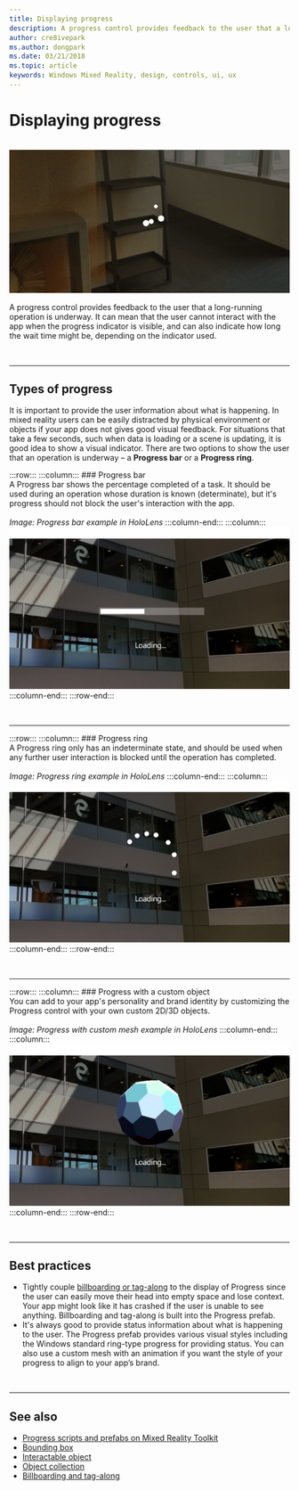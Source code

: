```yaml
---
title: Displaying progress
description: A progress control provides feedback to the user that a long-running operation is underway.
author: cre8ivepark
ms.author: dongpark
ms.date: 03/21/2018
ms.topic: article
keywords: Windows Mixed Reality, design, controls, ui, ux
---
```


# Displaying progress

<br>

<img src="images/HoloLens2_Loader.gif" alt="Progress ring example in HoloLens" width="940px">

A progress control provides feedback to the user that a long-running operation is underway. It can mean that the user cannot interact with the app when the progress indicator is visible, and can also indicate how long the wait time might be, depending on the indicator used.

<br>

---

## Types of progress

It is important to provide the user information about what is happening. In mixed reality users can be easily distracted by physical environment or objects if your app does not gives good visual feedback. For situations that take a few seconds, such when data is loading or a scene is updating, it is good idea to show a visual indicator. There are two options to show the user that an operation is underway – a **Progress bar** or a **Progress ring**.

:::row:::
    :::column:::
        ### Progress bar<br>
        A Progress bar shows the percentage completed of a task. It should be used during an operation whose duration is known (determinate), but it's progress should not block the user's interaction with the app.<br>
        <br>
        *Image: Progress bar example in HoloLens*
    :::column-end:::
        :::column:::
        ![space](images/spacer-20x582.png)<br>
       ![Progress bar example in HoloLens](images/640px-progressbar.jpg)<br>
    :::column-end:::
:::row-end:::

<br>

---

:::row:::
    :::column:::
        ### Progress ring<br>
        A Progress ring only has an indeterminate state, and should be used when any further user interaction is blocked until the operation has completed.<br>
        <br>
        *Image: Progress ring example in HoloLens*
    :::column-end:::
        :::column:::
        ![space](images/spacer-20x582.png)<br>
       ![Progress ring example in HoloLens](images/640px-progressring.jpg)<br>
    :::column-end:::
:::row-end:::

<br>

---

:::row:::
    :::column:::
        ### Progress with a custom object<br>
        You can add to your app's personality and brand identity by customizing the Progress control with your own custom 2D/3D objects.<br>
        <br>
        *Image: Progress with custom mesh example in HoloLens*
    :::column-end:::
        :::column:::
        ![space](images/spacer-20x582.png)<br>
       ![Progress with custom mesh example in HoloLens](images/640px-progresscustom.jpg)<br>
    :::column-end:::
:::row-end:::

<br>

---

## Best practices
* Tightly couple [billboarding or tag-along](billboarding-and-tag-along.md) to the display of Progress since the user can easily move their head into empty space and lose context. Your app might look like it has crashed if the user is unable to see anything. Billboarding and tag-along is built into the Progress prefab.
* It's always good to provide status information about what is happening to the user. The Progress prefab provides various visual styles including the Windows standard ring-type progress for providing status. You can also use a custom mesh with an animation if you want the style of your progress to align to your app’s brand.

<br>

---

## See also
* [Progress scripts and prefabs on Mixed Reality Toolkit](https://github.com/microsoft/MixedRealityToolkit-Unity/tree/mrtk_development/Assets/MixedRealityToolkit.SDK/Features/UX/Prefabs/Loader)
* [Bounding box](app-bar-and-bounding-box.md)
* [Interactable object](interactable-object.md)
* [Object collection](object-collection.md)
* [Billboarding and tag-along](billboarding-and-tag-along.md)
